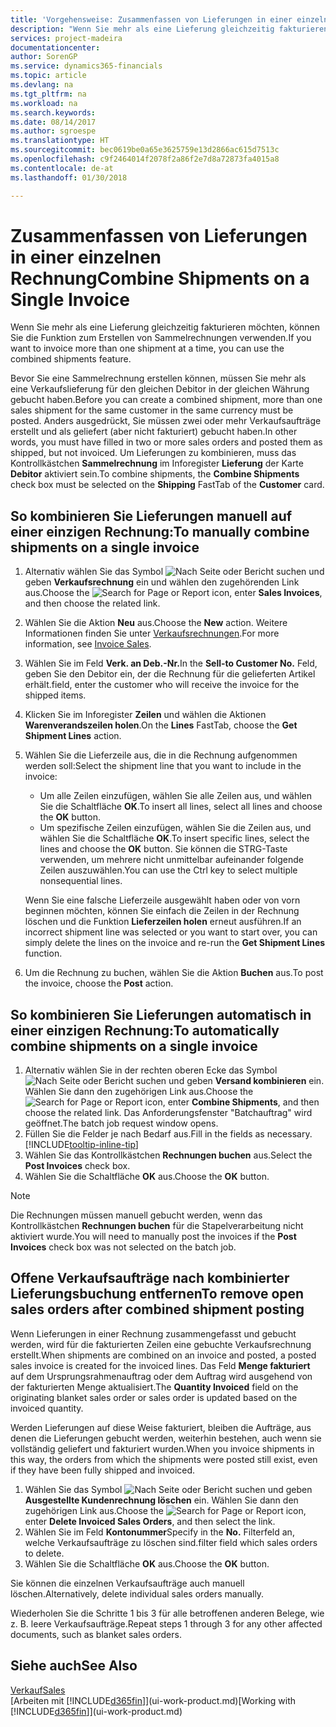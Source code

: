```yaml
---
title: 'Vorgehensweise: Zusammenfassen von Lieferungen in einer einzelnen Rechnung | Microsoft Docs'
description: "Wenn Sie mehr als eine Lieferung gleichzeitig fakturieren möchten, können Sie die Funktion zum Erstellen von Sammelrechnungen verwenden."
services: project-madeira
documentationcenter: 
author: SorenGP
ms.service: dynamics365-financials
ms.topic: article
ms.devlang: na
ms.tgt_pltfrm: na
ms.workload: na
ms.search.keywords: 
ms.date: 08/14/2017
ms.author: sgroespe
ms.translationtype: HT
ms.sourcegitcommit: bec0619be0a65e3625759e13d2866ac615d7513c
ms.openlocfilehash: c9f2464014f2078f2a86f2e7d8a72873fa4015a8
ms.contentlocale: de-at
ms.lasthandoff: 01/30/2018

---
```

# <a name="combine-shipments-on-a-single-invoice"></a><span data-ttu-id="6fa52-103">Zusammenfassen von Lieferungen in einer einzelnen Rechnung</span><span class="sxs-lookup"><span data-stu-id="6fa52-103">Combine Shipments on a Single Invoice</span></span>
<span data-ttu-id="6fa52-104">Wenn Sie mehr als eine Lieferung gleichzeitig fakturieren möchten, können Sie die Funktion zum Erstellen von Sammelrechnungen verwenden.</span><span class="sxs-lookup"><span data-stu-id="6fa52-104">If you want to invoice more than one shipment at a time, you can use the combined shipments feature.</span></span>  

 <span data-ttu-id="6fa52-105">Bevor Sie eine Sammelrechnung erstellen können, müssen Sie mehr als eine Verkaufslieferung für den gleichen Debitor in der gleichen Währung gebucht haben.</span><span class="sxs-lookup"><span data-stu-id="6fa52-105">Before you can create a combined shipment, more than one sales shipment for the same customer in the same currency must be posted.</span></span> <span data-ttu-id="6fa52-106">Anders ausgedrückt, Sie müssen zwei oder mehr Verkaufsaufträge erstellt und als geliefert (aber nicht fakturiert) gebucht haben.</span><span class="sxs-lookup"><span data-stu-id="6fa52-106">In other words, you must have filled in two or more sales orders and posted them as shipped, but not invoiced.</span></span> <span data-ttu-id="6fa52-107">Um Lieferungen zu kombinieren, muss das Kontrollkästchen **Sammelrechnung** im Inforegister **Lieferung** der Karte **Debitor** aktiviert sein.</span><span class="sxs-lookup"><span data-stu-id="6fa52-107">To combine shipments, the **Combine Shipments** check box must be selected on the **Shipping** FastTab of the **Customer** card.</span></span>  

## <a name="to-manually-combine-shipments-on-a-single-invoice"></a><span data-ttu-id="6fa52-108">So kombinieren Sie Lieferungen manuell auf einer einzigen Rechnung:</span><span class="sxs-lookup"><span data-stu-id="6fa52-108">To manually combine shipments on a single invoice</span></span>  
1. <span data-ttu-id="6fa52-109">Alternativ wählen Sie das Symbol ![Nach Seite oder Bericht suchen](media/ui-search/search_small.png "Nach Seite oder Bericht suchen") und geben **Verkaufsrechnung** ein und wählen den zugehörenden Link aus.</span><span class="sxs-lookup"><span data-stu-id="6fa52-109">Choose the ![Search for Page or Report](media/ui-search/search_small.png "Search for Page or Report icon") icon, enter **Sales Invoices**, and then choose the related link.</span></span>  
2. <span data-ttu-id="6fa52-110">Wählen Sie die Aktion **Neu** aus.</span><span class="sxs-lookup"><span data-stu-id="6fa52-110">Choose the **New** action.</span></span> <span data-ttu-id="6fa52-111">Weitere Informationen finden Sie unter [Verkaufsrechnungen](sales-how-invoice-sales.md).</span><span class="sxs-lookup"><span data-stu-id="6fa52-111">For more information, see [Invoice Sales](sales-how-invoice-sales.md).</span></span>
3. <span data-ttu-id="6fa52-112">Wählen Sie im Feld **Verk. an Deb.-Nr.**</span><span class="sxs-lookup"><span data-stu-id="6fa52-112">In the **Sell-to Customer No.**</span></span> <span data-ttu-id="6fa52-113">Feld, geben Sie den Debitor ein, der die Rechnung für die gelieferten Artikel erhält.</span><span class="sxs-lookup"><span data-stu-id="6fa52-113">field, enter the customer who will receive the invoice for the shipped items.</span></span>  
4. <span data-ttu-id="6fa52-114">Klicken Sie im Inforegister **Zeilen** und wählen die  Aktionen **Warenverandszeilen holen**.</span><span class="sxs-lookup"><span data-stu-id="6fa52-114">On the **Lines** FastTab, choose the **Get Shipment Lines** action.</span></span>  
5. <span data-ttu-id="6fa52-115">Wählen Sie die Lieferzeile aus, die in die Rechnung aufgenommen werden soll:</span><span class="sxs-lookup"><span data-stu-id="6fa52-115">Select the shipment line that you want to include in the invoice:</span></span>  

    - <span data-ttu-id="6fa52-116">Um alle Zeilen einzufügen, wählen Sie alle Zeilen aus, und wählen Sie die Schaltfläche **OK**.</span><span class="sxs-lookup"><span data-stu-id="6fa52-116">To insert all lines, select all lines and choose the **OK** button.</span></span>  
    - <span data-ttu-id="6fa52-117">Um spezifische Zeilen einzufügen, wählen Sie die Zeilen aus, und wählen Sie die Schaltfläche **OK**.</span><span class="sxs-lookup"><span data-stu-id="6fa52-117">To insert specific lines, select the lines and choose the **OK** button.</span></span> <span data-ttu-id="6fa52-118">Sie können die STRG-Taste verwenden, um mehrere nicht unmittelbar aufeinander folgende Zeilen auszuwählen.</span><span class="sxs-lookup"><span data-stu-id="6fa52-118">You can use the Ctrl key to select multiple nonsequential lines.</span></span>  

    <span data-ttu-id="6fa52-119">Wenn Sie eine falsche Lieferzeile ausgewählt haben oder von vorn beginnen möchten, können Sie einfach die Zeilen in der Rechnung löschen und die Funktion **Lieferzeilen holen** erneut ausführen.</span><span class="sxs-lookup"><span data-stu-id="6fa52-119">If an incorrect shipment line was selected or you want to start over, you can simply delete the lines on the invoice and re-run the **Get Shipment Lines** function.</span></span>  
7. <span data-ttu-id="6fa52-120">Um die Rechnung zu buchen, wählen Sie die Aktion **Buchen** aus.</span><span class="sxs-lookup"><span data-stu-id="6fa52-120">To post the invoice, choose the **Post** action.</span></span>  

## <a name="to-automatically-combine-shipments-on-a-single-invoice"></a><span data-ttu-id="6fa52-121">So kombinieren Sie Lieferungen automatisch in einer einzigen Rechnung:</span><span class="sxs-lookup"><span data-stu-id="6fa52-121">To automatically combine shipments on a single invoice</span></span>  
1. <span data-ttu-id="6fa52-122">Alternativ wählen Sie in der rechten oberen Ecke das Symbol ![Nach Seite oder Bericht suchen](media/ui-search/search_small.png "Nach Seite oder Bericht suchen") und geben **Versand kombinieren** ein. Wählen Sie dann den zugehörigen Link aus.</span><span class="sxs-lookup"><span data-stu-id="6fa52-122">Choose the ![Search for Page or Report](media/ui-search/search_small.png "Search for Page or Report icon") icon, enter **Combine Shipments**, and then choose the related link.</span></span> <span data-ttu-id="6fa52-123">Das Anforderungsfenster "Batchauftrag" wird geöffnet.</span><span class="sxs-lookup"><span data-stu-id="6fa52-123">The batch job request window opens.</span></span>  
2. <span data-ttu-id="6fa52-124">Füllen Sie die Felder je nach Bedarf aus.</span><span class="sxs-lookup"><span data-stu-id="6fa52-124">Fill in the fields as necessary.</span></span> [!INCLUDE[tooltip-inline-tip](includes/tooltip-inline-tip_md.md)]
3. <span data-ttu-id="6fa52-125">Wählen Sie das Kontrollkästchen **Rechnungen buchen** aus.</span><span class="sxs-lookup"><span data-stu-id="6fa52-125">Select the **Post Invoices** check box.</span></span>  
4.  <span data-ttu-id="6fa52-126">Wählen Sie die Schaltfläche **OK** aus.</span><span class="sxs-lookup"><span data-stu-id="6fa52-126">Choose the **OK** button.</span></span>  

> [!NOTE]  
>  <span data-ttu-id="6fa52-127">Die Rechnungen müssen manuell gebucht werden, wenn das Kontrollkästchen **Rechnungen buchen** für die Stapelverarbeitung nicht aktiviert wurde.</span><span class="sxs-lookup"><span data-stu-id="6fa52-127">You will need to manually post the invoices if the **Post Invoices** check box was not selected on the batch job.</span></span>  

## <a name="to-remove-open-sales-orders-after-combined-shipment-posting"></a><span data-ttu-id="6fa52-128">Offene Verkaufsaufträge nach kombinierter Lieferungsbuchung entfernen</span><span class="sxs-lookup"><span data-stu-id="6fa52-128">To remove open sales orders after combined shipment posting</span></span> 
<span data-ttu-id="6fa52-129">Wenn Lieferungen in einer Rechnung zusammengefasst und gebucht werden, wird für die fakturierten Zeilen eine gebuchte Verkaufsrechnung erstellt.</span><span class="sxs-lookup"><span data-stu-id="6fa52-129">When shipments are combined on an invoice and posted, a posted sales invoice is created for the invoiced lines.</span></span> <span data-ttu-id="6fa52-130">Das Feld **Menge fakturiert** auf dem Ursprungsrahmenauftrag oder dem Auftrag wird ausgehend von der fakturierten Menge aktualisiert.</span><span class="sxs-lookup"><span data-stu-id="6fa52-130">The **Quantity Invoiced** field on the originating blanket sales order or sales order is updated based on the invoiced quantity.</span></span>  

<span data-ttu-id="6fa52-131">Werden Lieferungen auf diese Weise fakturiert, bleiben die Aufträge, aus denen die Lieferungen gebucht werden, weiterhin bestehen, auch wenn sie vollständig geliefert und fakturiert wurden.</span><span class="sxs-lookup"><span data-stu-id="6fa52-131">When you invoice shipments in this way, the orders from which the shipments were posted still exist, even if they have been fully shipped and invoiced.</span></span>   

1. <span data-ttu-id="6fa52-132">Wählen Sie das Symbol ![Nach Seite oder Bericht suchen](media/ui-search/search_small.png "Nach Seite oder Bericht suchen") und geben **Ausgestellte Kundenrechnung löschen** ein. Wählen Sie dann den zugehörigen Link aus.</span><span class="sxs-lookup"><span data-stu-id="6fa52-132">Choose the ![Search for Page or Report](media/ui-search/search_small.png "Search for Page or Report icon") icon, enter **Delete Invoiced Sales Orders**, and then select the link.</span></span>  
2. <span data-ttu-id="6fa52-133">Wählen Sie im Feld **Kontonummer**</span><span class="sxs-lookup"><span data-stu-id="6fa52-133">Specify in the **No.**</span></span> <span data-ttu-id="6fa52-134">Filterfeld an, welche Verkaufsaufträge zu löschen sind.</span><span class="sxs-lookup"><span data-stu-id="6fa52-134">filter field which sales orders to delete.</span></span>  
3. <span data-ttu-id="6fa52-135">Wählen Sie die Schaltfläche **OK** aus.</span><span class="sxs-lookup"><span data-stu-id="6fa52-135">Choose the **OK** button.</span></span>  

<span data-ttu-id="6fa52-136">Sie können die einzelnen Verkaufsaufträge auch manuell löschen.</span><span class="sxs-lookup"><span data-stu-id="6fa52-136">Alternatively, delete individual sales orders manually.</span></span>  

<span data-ttu-id="6fa52-137">Wiederholen Sie die Schritte 1 bis 3 für alle betroffenen anderen Belege, wie z. B. leere Verkaufsaufträge.</span><span class="sxs-lookup"><span data-stu-id="6fa52-137">Repeat steps 1 through 3 for any other affected documents, such as blanket sales orders.</span></span>

## <a name="see-also"></a><span data-ttu-id="6fa52-138">Siehe auch</span><span class="sxs-lookup"><span data-stu-id="6fa52-138">See Also</span></span>  
[<span data-ttu-id="6fa52-139">Verkauf</span><span class="sxs-lookup"><span data-stu-id="6fa52-139">Sales</span></span>](sales-manage-sales.md)  
<span data-ttu-id="6fa52-140">[Arbeiten mit [!INCLUDE[d365fin](includes/d365fin_md.md)]](ui-work-product.md)</span><span class="sxs-lookup"><span data-stu-id="6fa52-140">[Working with [!INCLUDE[d365fin](includes/d365fin_md.md)]](ui-work-product.md)</span></span>

